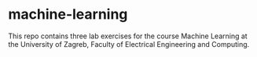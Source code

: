 # machine-learning

This repo contains three lab exercises for the course Machine Learning at the University of Zagreb, Faculty of Electrical Engineering and Computing.